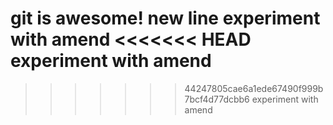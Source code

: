 git is awesome!
new line
experiment with amend
<<<<<<< HEAD
experiment with amend
=======
>>>>>>> 44247805cae6a1ede67490f999b7bcf4d77dcbb6
experiment with amend
